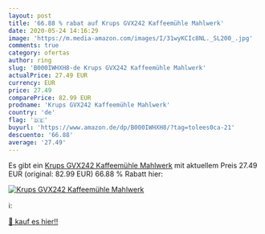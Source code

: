 ```yaml
---
layout: post
title: '66.88 % rabat auf Krups GVX242 Kaffeemühle Mahlwerk'
date: 2020-05-24 14:16:29
image: 'https://m.media-amazon.com/images/I/31wyKCIc8NL._SL200_.jpg'
comments: true
category: ofertas
author: ring
slug: 'B000IWHXH8-de Krups GVX242 Kaffeemühle Mahlwerk'
actualPrice: 27.49 EUR
currency: EUR
price: 27.49
comparePrice: 82.99 EUR
prodname: 'Krups GVX242 Kaffeemühle Mahlwerk'
country: 'de'
flag: '🇩🇪'
buyurl: 'https://www.amazon.de/dp/B000IWHXH8/?tag=tolees0ca-21'
descuento: '66.88'
average: '27.49'
---
```


Es gibt ein [Krups GVX242 Kaffeemühle Mahlwerk](https://www.amazon.de/dp/B000IWHXH8/?tag=tolees0ca-21) mit aktuellem Preis 27.49 EUR (original: 82.99 EUR) 66.88 % Rabatt hier:

[![Krups GVX242 Kaffeemühle Mahlwerk](https://m.media-amazon.com/images/I/31wyKCIc8NL._SL200_.jpg)](https://www.amazon.de/dp/B000IWHXH8/?tag=tolees0ca-21)

ℹ️:


[🛒 kauf es hier!!](https://www.amazon.de/dp/B000IWHXH8/?tag=tolees0ca-21)
